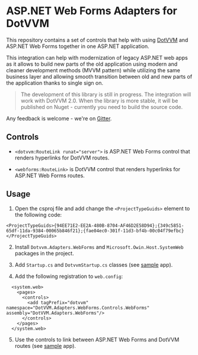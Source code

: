 # ASP.NET Web Forms Adapters for DotVVM

This repository contains a set of controls that help with using [DotVVM](https://github.com/riganti/dotvvm) and ASP.NET Web Forms together in one ASP.NET application.

This integration can help with modernization of legacy ASP.NET web apps as it allows to build new parts of the old application using modern and cleaner development methods (MVVM pattern) while utilizing the same business layer and allowing smooth transition between old and new parts of the application thanks to single sign on.

> The development of this library is still in progress. The integration will work with DotVVM 2.0. When the library is more stable, it will be published on Nuget - currently you need to build the source code. 

Any feedback is welcome - we're on [Gitter](https://gitter.im/riganti/dotvvm).


## Controls

* `<dotvvm:RouteLink runat="server">` is ASP.NET Web Forms control that renders hyperlinks for DotVVM routes.

* `<webforms:RouteLink>` is DotVVM control that renders hyperlinks for ASP.NET Web Forms routes.

## Usage

1. Open the csproj file and add change the `<ProjectTypeGuids>` element to the following code:

```
<ProjectTypeGuids>{94EE71E2-EE2A-480B-8704-AF46D2E58D94};{349c5851-65df-11da-9384-00065b846f21};{fae04ec0-301f-11d3-bf4b-00c04f79efbc}</ProjectTypeGuids>
```

2. Install `Dotvvm.Adapters.WebForms` and `Microsoft.Owin.Host.SystemWeb` packages in the project.

3. Add `Startup.cs` and `DotvvmStartup.cs` classes (see [sample](src/DotVVM.Adapters.WebForms/TestSamples/) app).

4. Add the following registration to `web.config`:

```
  <system.web>
    <pages>
      <controls>
        <add tagPrefix="dotvvm" namespace="DotVVM.Adapters.WebForms.Controls.WebForms" assembly="DotVVM.Adapters.WebForms"/>
      </controls>
    </pages>
  </system.web>
```

5. Use the controls to link between ASP.NET Web Forms and DotVVM routes (see [sample](src/DotVVM.Adapters.WebForms/TestSamples/Links/) app).

